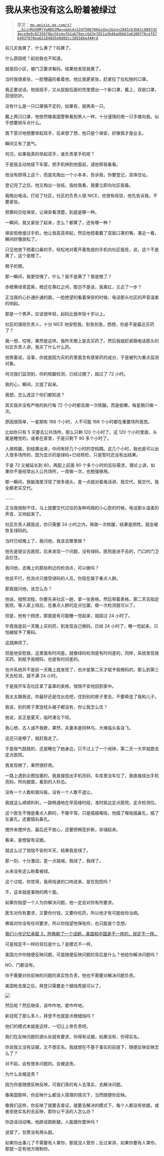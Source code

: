 # 我从来也没有这么盼着被绿过

> 原文：[`mp.weixin.qq.com/s?__biz=MzU0MjYwNDU2Mw==&mid=2247506706&idx=1&sn=2045cb3b61c8897d24ece9e9c82356f0&chksm=fb1ab76ecc6d3e7851a3b46ad6b63a61007f6cef67b493f870ea631848d5e9d8dcc38916be44#rd`](http://mp.weixin.qq.com/s?__biz=MzU0MjYwNDU2Mw==&mid=2247506706&idx=1&sn=2045cb3b61c8897d24ece9e9c82356f0&chksm=fb1ab76ecc6d3e7851a3b46ad6b63a61007f6cef67b493f870ea631848d5e9d8dcc38916be44#rd)

前几天我黄了，什么黄了？码黄了。

什么原因呢？起初我也不知道。

就是回小区，被门卫要求看码，结果他发现我黄了。 

当时我很紧张，一脸懵逼的看着他，他比我更紧张，赶紧拉了拉松弛的口罩。

我正要说话，他摇摇手，又从屁股后面的兜里摸出一个新口罩，戴上，双层口罩，双倍防护。 

没有什么是一只口罩搞不定的，如果有，就再来一只。 

戴上两只口罩，他依然像美国警察看到黑人一样，十分谨慎的用一只手推向我，似乎想要排斥点什么。 

我下意识地想要举起双手，后来想了想，他只是个保安，好像我才是业主。

瞬间又有了底气。

何况，如果我真的举起双手，谁负责拿手机呢？

于是我主动地摇下车窗，把手机伸到他面前，请他帮我看看。 

他没有顾得上这个，而是先掏出一个小本本，告诉我，你要登记，具体住址。 

登记完了之后，他又掏出一张纸，指给我看，我要立即向社区报备。 

我掏出电话，打给了社区，社区的负责人很 NICE，也很有经验，他先告诉我，不要紧张。 

把黄码交给保安，让保安看清楚，到底是哪一种。

一瞬间，我又紧张了起来，怎么？都黄了，还有哪一种？ 

保安拒绝接过手机，他让我高高举起，然后他捂着戴了双层口罩的嘴，凑近一看，瞬间好像放松了。 

只见他放下捂着口鼻的手，轻松地对着开着免提的手机向社区报告，说，这个不是黄了，这个是橙了。

橙子的橙。

那一瞬间，我更惊悚了，什么？我不是黄了？我是橙了？ 

赤橙黄绿青蓝紫，橙还在黄红之间，那岂不是说，我离红，又近了一步？ 

正当我的心扑通扑通的跳，一脸绝望的看着保安的时候，电话那头社区的声音温柔的响起。

那是一个男声，应该很年轻，起码比我年轻十岁以上。

社区的值班负责人，十分 NICE 地安慰我，别急别急，想想，你是不是最近买药了？

我一想，哎呀，果然是这样。我昨天晚上是去买药了。然后我就赶紧跟电话那头的社区负责人讲，我买了什么什么药。

他笑着说，没事，你就是因为买的药里面含有感冒药的成分，于是被列为重点监测对象。

何况我们监测到，你的核酸检测，已经过期了，超过了 72 小时。 

我的心，瞬间，又提了起来。

我想，怎么连这个你们都知道？

其实我并没有严格的执行每 72 个小时都去做一次核酸。而是偷懒，每星期只做一次。 

原因很简单，一星期有 168 个小时，人不可能 168 个小时都在重要场所晃悠。

比如你只有 5 天要去公共场所，那么只剩 120 个小时了。这 120 个小时里面，头尾是睡觉的，或者在家里，于是只剩下 90 多个小时了。 

人做核酸，到结果出来，中间有好几个小时的空档期。这几个小时，我也是可以出入很多场所的，因为显示的是绿码+已经核检，只是暂时还没有出结果。 

于是 72 又被延长到 80，再配上前面 90 个多个小时的实际需求，理论上讲，如果你不是经常出入公共场所，一周做一次，也勉强够用。

那一瞬间，我脑海里浮现了很多镜头，差一点就对着电话讲，我交代，我交代，我全都老实交代。 

....... 

正当我按耐不住，马上就要交代过往的各种鸡贼的小心思的时候，电话那头温柔的声音，又响起来了。

社区负责人跟我说，你只需要 24 小时之内，再做一次核酸，结果是阴性，就会被恢复绿码的。

当时已经晚上了，我问他，我该去哪里做？ 

他先是提议去医院，后来发现一个问题，没有绿码，医院是进不去的，门口的门卫会拦住。

我问他，去晚上的那些附近的检测点，可以做吗？

他说不行，检测点只接受绿码的人员，你现在属于重点人群。

那我就问他，该怎么办？

他说，按照流程，你要先来社区一趟，拿一张表格，然后带着表格，第二天去指定医院，等人家上班后，在重点人群的定点位置，做一次检测就可以了。

但是，他有个顾虑，那就是有可能睡一觉起来，就超过 24 小时了。 

毕竟我是前一天晚上买的药，到发现自己橙码，已经 24 小时了，睡一觉起来，只怕被赋予了黄码。 

这就麻烦了。

但是他安慰我，这里面有时间差。就像绿码检测是有时间差的，同样，系统发现我买药，到赋予我橙码，也是有时间差的。

也许系统并不是前一天晚上就发现了，也许是第二天才赋予我橙码的，那么到第三天去检测，就不满 24 小时。 

于是我开车去社区拿了盖章的表格，惴惴不安地回到家中。 

我太太跟我说，你最好还是住出去吧，住到别的房子里去，不要牵连了我和儿子。

我说，别的房子里连枕头被子都没有，你让我怎么住？ 

她说，反正是夏天，临时凑合下呗。

我心想，古人诚不我欺，果然，夫妻本是同林鸟，大难临头各自飞。

这还只是橙了，就赶我走了。 

于是我气鼓鼓的，还是睡在了她身边，只不过上了一个闹钟，第二天一大早就跑去定点医院。

我发现橙了，果然很好用。 

一路上遇到企图加塞的，我直接拔出手机亮码，车库里没车位了，我直接拔出手机亮码，所向披靡，看到的人秒怂。

没有一个人敢和我叫板，没有一个人敢不退让。

我就这么顺顺利利，一路畅通地在早高峰时段，准时抵达定点医院，定点检测位。 

这个医生不愧是重点人群的，不像平常，只是插插喉咙，他插了喉咙插鼻孔，插了左鼻孔，还要插右鼻孔。

搅拌来搅拌去，最后还不放心，还要把棉签折断，存储起来。

看来，是想留有证据。 

就这么过了惴惴不安的半天，结果我变绿了。 

那一刻，十分激动，差一点就喊，我绿了，我绿了。

从来没有这么盼着被绿。 

这个过程，你觉得，我用戏谑的口吻说来，是在抱怨吗？ 

不，这本就是事物的两个面。

如果你指望一个人为你解决问题，他一定会对你有所要求。

医生对你有要求，又要你付钱，又要你吃药，所以他才有可能给你治病。 

佛祖对你没有任何要求，所以你指望他保佑你，也只能是个念想。 

[我们小号记忆承载 3，昨晚聊了一个话题，美国和中国是不一样的，规定不一样。](http://mp.weixin.qq.com/s?__biz=MzU3NDc5Nzc0NQ==&mid=2247518524&idx=2&sn=64ac0c456e12d6fd1fa894ceeb9f5a87&chksm=fd2e2be2ca59a2f41ac894e64ed137196261f091fc8dc0bef5722d5b6be08b6a38918bc79bbb&scene=21#wechat_redirect)  

可是规定不一样的背后是什么？是模式不一样。

美国允许你随便反映问题，可是随便反映问题的背后是什么？他给你解决问题吗？ 

NO，门都没有。

你不需要对你反映的问题的真实性负责，他也不需要对解决问题负责。 

美国枪击案之后，拜登只需要走个蜡烛秀就可以了。 

![](img/e0cf2af1eae33be03b6031f405ee25a2.png)

然后呢？然后继续，该咋咋地，爱咋咋地。

新冠死了那么多人，拜登不也就是点根蜡烛吗？ 

他们的模式本就是这样，一切让上帝负责吧。

我们在反映问题的源头处就有要求，你得有证据，如果没有，你得实名。 

你说我又没有证据，又不想实名，我就想在不基于事实的前提下，随便反映反映怎么了？

对不起，会有很多问题的。会被追责。 

为什么会被追责？

因为你是随便反映反映，可我们真的有人去落实，去解决问题。 

像美国那样，你反映什么都没人搭理的情况下，当然随便你反映。

像我们这样，你反映了就要去查证，就要去解决的模式下，每个人都没有依据，或者拒绝实名的去反映，那你让干活的人怎么办？ 

你造谣动动嘴，他辟谣跑断腿。人能跟你罢休吗？

说穿了，甘蔗没有两头甜。

如果你出事儿了不需要有人罩你，那就没人管你；反过来讲，如果你要有人罩你，那就一定有地方限制你。